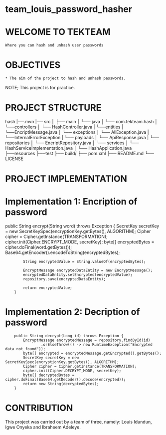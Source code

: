 # team_louis_password_hasher
 # WELCOME TO TEKTEAM
    Where you can hash and unhash user passwords

# OBJECTIVES

    * The aim of the project to hash and unhash passwords.
NOTE; This project is for practice.

# PROJECT STRUCTURE

hash
|──.mvn
|── src
│          ├── main
│             └── java
│               └── com.tekteam.hash
│                   └──controllers
│                       └── HashController.java
|                    └──entities
|                       └──EncriptMessage.java
│                   └── exceptions
│                       └── AllException.java
|                        └──InternalErrorException
|                     └── payloads
│                       └── ApiResponse.java
|                     └── repositories
│                       └── EncriptRepository.java
│                   └── services
│                       └── HashServiceImplementation.java
│                   └── HashApplication.java
├──resources
├──test
├── build/
├── pom.xml
├── README.md
└── LICENSE

# PROJECT IMPLEMENTATION
 
 # Implementation 1: Encription of password

 public String encrypt(String word) throws Exception {
            SecretKey secretKey = new SecretKeySpec(encryptionKey.getBytes(), ALGORITHM);
            Cipher cipher = Cipher.getInstance(TRANSFORMATION);
            cipher.init(Cipher.ENCRYPT_MODE, secretKey);
            byte[] encryptedBytes = cipher.doFinal(word.getBytes());
            Base64.getEncoder().encodeToString(encryptedBytes);

            String encryptedValue = String.valueOf(encryptedBytes);

            EncryptMessage encryptedDataEntity = new EncryptMessage();
            encryptedDataEntity.setEncrypted(encryptedValue);
            repository.save(encryptedDataEntity);

            return encryptedValue;
        }

# Implementation 2: Decription of password

        public String decrypt(Long id) throws Exception {
            EncryptMessage encryptedMessage = repository.findById(id)
                    .orElseThrow(() -> new RuntimeException("Encrypted data not found"));
            byte[] encrypted = encryptedMessage.getEncrypted().getBytes();
            SecretKey secretKey = new SecretKeySpec(encryptionKey.getBytes(), ALGORITHM);
            Cipher cipher = Cipher.getInstance(TRANSFORMATION);
            cipher.init(Cipher.DECRYPT_MODE, secretKey);
            byte[] decryptedBytes = cipher.doFinal(Base64.getDecoder().decode(encrypted));
            return new String(decryptedBytes);
        }

# CONTRIBUTION
This project was carried out by a team of three, namely: Louis Idundun, Igwe Onyeka and Ibraheem Adeleye.
